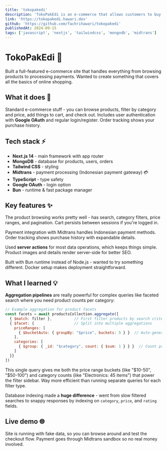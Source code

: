 ```yaml
---
title: 'tokopakedi'
description: 'TokoPakEdi is an e-commerce that allows customers to buy products.'
link: 'https://tokopakedi.hawari.dev'
github: 'https://github.com/fachrihawari/tokopakedi'
publishedAt: 2024-09-15
tags: ['javascript', 'nextjs', 'tailwindcss', 'mongodb', 'midtrans']
---
```


# TokoPakEdi 🛒

Built a full-featured e-commerce site that handles everything from browsing products to processing payments. Wanted to create something that covers all the basics of online shopping.

## What it does 📱

Standard e-commerce stuff - you can browse products, filter by category and price, add things to cart, and check out. Includes user authentication with **Google OAuth** and regular login/register. Order tracking shows your purchase history.

## Tech stack ⚡

- **Next.js 14** - main framework with app router
- **MongoDB** - database for products, users, orders  
- **Tailwind CSS** - styling
- **Midtrans** - payment processing (Indonesian payment gateway) 💳
- **TypeScript** - type safety
- **Google OAuth** - login option
- **Bun** - runtime & fast package manager

## Key features ✨

The product browsing works pretty well - has search, category filters, price ranges, and pagination. Cart persists between sessions if you're logged in.

Payment integration with Midtrans handles Indonesian payment methods. Order tracking shows purchase history with expandable details.

Used **server actions** for most data operations, which keeps things simple. Product images and details render server-side for better SEO.

Built with Bun runtime instead of Node.js - wanted to try something different. Docker setup makes deployment straightforward.

## What I learned 💡

**Aggregation pipelines** are really powerful for complex queries like faceted search where you need product counts per category:

```javascript
// Example aggregation for product facets
const facets = await productsCollection.aggregate([
  { $match: filter },          // First filter products by search criteria
  { $facet: {                  // Split into multiple aggregations
    priceRanges: [
      { $bucketAuto: { groupBy: "$price", buckets: 5 } }  // Auto-generate 5 price ranges
    ],
    categories: [
      { $group: { _id: "$category", count: { $sum: 1 } } }  // Count products per category
    ]
  }}
])
```

This single query gives me both the price range buckets (like "$10-50", "$50-100") and category counts (like "Electronics: 45 items") that power the filter sidebar. Way more efficient than running separate queries for each filter type.

Database indexing made a **huge difference** - went from slow filtered searches to snappy responses by indexing on `category`, `price`, and `rating` fields.

## Live demo 🌐

Site is running with fake data, so you can browse around and test the checkout flow. Payment goes through Midtrans sandbox so no real money involved.
